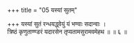 +++
title = "05 यस्यां सुतम्"

+++
यस्यां सुतं रन्धयद्ध्वेयुं यं भण्वाः सदान्वाः ।  
त्रिष्ठं कृणुताण्ण्डरं यदारसेन तृप्यतामसुरामवमेहथ ॥ ॥ ६ ॥